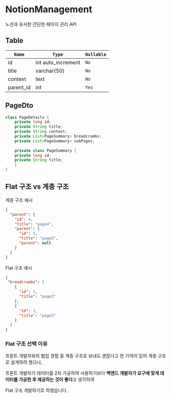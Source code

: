 # NotionManagement
노션과 유사한 간단한 페이지 관리 API

## Table 
| `Name`    | `Type`             | `Nullable` |
|-----------|--------------------|------------|
| id        | int auto_increment | `No`       |
| title     | varchar(50)        | `No`       |
| context   | text               | `No`       |
| parent_id | int                | `Yes`      |

## PageDto
```java
class PageDetails {
    private long id;
    private String title;
    private String context;
    private List<PageSummary> breadcrumbs;
    private List<PageSummary> subPages;
    
    private class PageSummary {
    private long id;
    private String title;
    }
}
```
## Flat 구조 vs 계층 구조

계층 구조 예시
```json
{
  "parent": {
    "id": 4,
    "title": "page4",
    "parent": {
      "id": 5,
      "title": "page5",
      "parent": null
    }
  }
}
```

Flat 구조 예시
```json
{
 "breadcrumbs": [
    {
      "id": 2,
      "title": "page2"
    },
    {
      "id": 3,
      "title": "page3"
    }
  ]
}
```

### Flat 구조 선택 이유

프론트 개발자와의 협업 경험 중 계층 구조로 보내도 괜찮다고 한 기억이 있어 계층 구조로 설계하려 했으나,

프론트 개발자가 데이터를 2차 가공하여 사용하기보다 **백엔드 개발자가 요구에 맞게 데이터를 가공한 후 제공하는 것이 좋다**고 생각하여

Flat 구조 개발하기로 하였습니다.